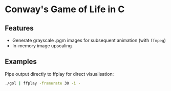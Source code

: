 # Conway's Game of Life in C

## Features

* Generate grayscale .pgm images for subsequent animation (with `ffmpeg`) 
* In-memory image upscaling

## Examples

Pipe output directly to ffplay for direct visualisation:

```bash
./gol | ffplay -framerate 30 -i -
```
